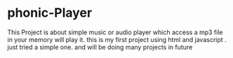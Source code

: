 # phonic-Player
This Project is about simple music or audio player which access a mp3 file in your memory will play it.
this is my first project using html and javascript . just tried a simple one. and will be doing many projects in future
